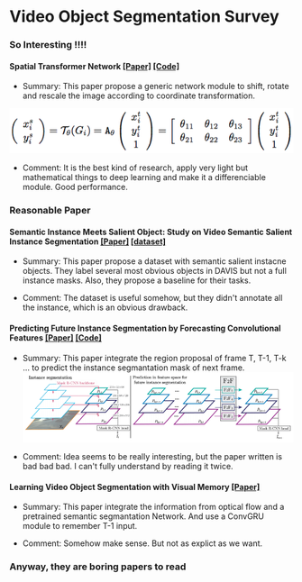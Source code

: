 # Video Object Segmentation Survey

### So Interesting !!!!
#### Spatial Transformer Network [\[Paper\]](https://papers.nips.cc/paper/5854-spatial-transformer-networks.pdf) [\[Code\]](https://pytorch.org/tutorials/intermediate/spatial_transformer_tutorial.html)

* Summary: This paper propose a generic network module to shift, rotate and rescale the image according to coordinate transformation.

![alt text](https://github.com/MaureenZOU/PhD_Year1_Study_Notes/blob/master/VOS_Survey/imgs/stn.png)

* Comment: It is the best kind of research, apply very light but mathematical things to deep learning and make it a differenciable module. Good performance. 

### Reasonable Paper
#### Semantic Instance Meets Salient Object: Study on Video Semantic Salient Instance Segmentation [\[Paper\]](https://arxiv.org/pdf/1807.01452.pdf) [\[dataset\]](https://sites.google.com/view/ltnghia/research/sesiv?authuser=0)

* Summary: This paper propose a dataset with semantic salient instacne objects. They label several most obvious objects in DAVIS but not a full instance masks. Also, they propose a baseline for their tasks. 

* Comment: The dataset is useful somehow, but they didn't annotate all the instance, which is an obvious drawback.

#### Predicting Future Instance Segmentation by Forecasting Convolutional Features [\[Paper\]](https://arxiv.org/pdf/1803.11496.pdf) [\[Code\]](https://github.com/facebookresearch/instpred)

* Summary: This paper integrate the region proposal of frame T, T-1, T-k ... to predict the instance segmantation mask of next frame.
![alt text](https://github.com/MaureenZOU/PhD_Year1_Study_Notes/blob/master/VOS_Survey/imgs/2.png)

* Comment: Idea seems to be really interesting, but the paper written is bad bad bad. I can't fully understand by reading it twice.

#### Learning Video Object Segmentation with Visual Memory [\[Paper\]](https://lear.inrialpes.fr/people/alahari/papers/tokmakov17a.pdf)

* Summary: This paper integrate the information from optical flow and a pretrained semantic segmantation Network. And use a ConvGRU module to remember T-1 input.

* Comment: Somehow make sense. But not as explict as we want. 

### Anyway, they are boring papers to read

